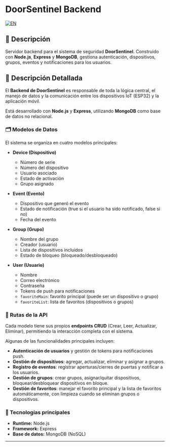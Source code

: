 # DoorSentinel Backend 

<a href="README.md"> <img src="https://img.shields.io/badge/EN-English Version here-red?style=for-the-badge" alt="EN"> </a>

## 📝 Descripción  
Servidor backend para el sistema de seguridad **DoorSentinel**. Construido con **Node.js**, **Express** y **MongoDB**, gestiona autenticación, dispositivos, grupos, eventos y notificaciones para los usuarios.  

## 📖 Descripción Detallada  
El **Backend de DoorSentinel** es responsable de toda la lógica central, el manejo de datos y la comunicación entre los dispositivos IoT (ESP32) y la aplicación móvil.  

Está desarrollado con **Node.js** y **Express**, utilizando **MongoDB** como base de datos no relacional.  

### 🗂️ Modelos de Datos
El sistema se organiza en cuatro modelos principales:

- **Device (Dispositivo)**  
  - Número de serie  
  - Número del dispositivo  
  - Usuario asociado  
  - Estado de activación  
  - Grupo asignado  

- **Event (Evento)**  
  - Dispositivo que generó el evento  
  - Estado de notificación (true si el usuario ha sido notificado, false si no)  
  - Fecha del evento  

- **Group (Grupo)**  
  - Nombre del grupo  
  - Creador (usuario)  
  - Lista de dispositivos incluidos  
  - Estado de bloqueo (bloqueado/desbloqueado)  

- **User (Usuario)**  
  - Nombre  
  - Correo electrónico  
  - Contraseña  
  - Tokens de push para notificaciones  
  - `favoriteMain`: favorito principal (puede ser un dispositivo o grupo)  
  - `favoriteList`: lista de favoritos (dispositivos o grupos)  

### 🔄 Rutas de la API  
Cada modelo tiene sus propios **endpoints CRUD** (Crear, Leer, Actualizar, Eliminar), permitiendo la interacción completa con el sistema.  

Algunas de las funcionalidades principales incluyen:  
- **Autenticación de usuarios** y gestión de tokens para notificaciones push.  
- **Gestión de dispositivos**: agregar, actualizar, eliminar y asignar a grupos.  
- **Registro de eventos**: registrar aperturas/cierres de puertas y notificar a los usuarios.  
- **Gestión de grupos**: crear grupos, asignar/quitar dispositivos, bloquear/desbloquear dispositivos en bloque.  
- **Gestión de favoritos**: manejar el favorito principal y la lista de favoritos automáticamente, con limpieza cuando se eliminan grupos o dispositivos.  

### 🔧 Tecnologías principales
- **Runtime:** Node.js  
- **Framework:** Express  
- **Base de datos:** MongoDB (NoSQL)  

---

